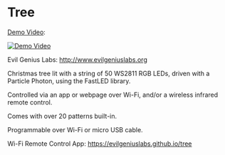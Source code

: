# Tree

[Demo Video](https://youtu.be/xc4W26HInwM):

[![Demo Video](http://img.youtube.com/vi/xc4W26HInwM/0.jpg)](https://youtu.be/xc4W26HInwM)

Evil Genius Labs: http://www.evilgeniuslabs.org

Christmas tree lit with a string of 50 WS2811 RGB LEDs, driven with a Particle Photon, using the FastLED library.

Controlled via an app or webpage over Wi-Fi, and/or a wireless infrared remote control.

Comes with over 20 patterns built-in.

Programmable over Wi-Fi or micro USB cable.

Wi-Fi Remote Control App: https://evilgeniuslabs.github.io/tree
